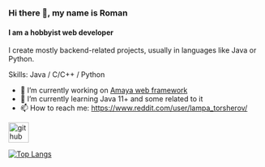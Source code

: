 ### Hi there 👋, my name is Roman
#### I am a hobbyist web developer

I create mostly backend-related projects, usually in languages like Java or Python.

Skills: Java / C/C++ / Python

- 🔭 I’m currently working on [Amaya web framework](https://github.com/amayaframework) 
- 🌱 I’m currently learning Java 11+ and some related to it 
- 📫 How to reach me: https://www.reddit.com/user/lampa_torsherov/


[<img src='https://cdn.jsdelivr.net/npm/simple-icons@3.0.1/icons/github.svg' alt='github' height='40'>](https://github.com/RomanQed)  

[![Top Langs](https://github-readme-stats.vercel.app/api/top-langs/?username=RomanQed)](https://github.com/anuraghazra/github-readme-stats)

